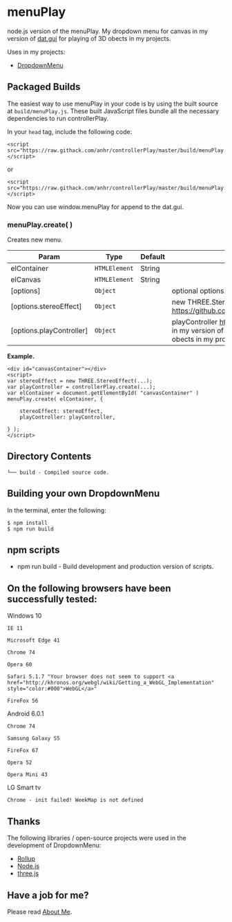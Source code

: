 # menuPlay
node.js version of the menuPlay.
My dropdown menu for canvas in my version of [dat.gui](https://github.com/anhr/dat.gui) for playing of 3D obects in my projects.

Uses in my projects:
 * [DropdownMenu](https://github.com/anhr/DropdownMenu)

## Packaged Builds
The easiest way to use menuPlay in your code is by using the built source at `build/menuPlay.js`. These built JavaScript files bundle all the necessary dependencies to run controllerPlay.

In your `head` tag, include the following code:
```
<script src="https://raw.githack.com/anhr/controllerPlay/master/build/menuPlay.js"></script>
```
or
```
<script src="https://raw.githack.com/anhr/controllerPlay/master/build/menuPlay.min.js"></script>
```

Now you can use window.menuPlay for append to the dat.gui.

### menuPlay.create(  )

Creates new menu.

| Param | Type | Default | Description |
| --- | --- | --- | --- |
| elContainer | <code>HTMLElement|String</code> |  | if the HTMLElement is a container element for canvas. If the String is id of a container element for canvas. |
| elCanvas | <code>HTMLElement|String</code> |  | if the HTMLElement is canvas element. If the String is id of a canvas element. |
| [options] | <code>Object</code> |  | optional options. |
| [options.stereoEffect] | <code>Object</code> |  | new THREE.StereoEffect(...) https://github.com/anhr/three.js/blob/dev/examples/js/effects/StereoEffect.js |
| [options.playController] | <code>Object</code> |  | playController https://github.com/anhr/controllerPlay - my custom controller in my version of dat.gui(https://github.com/anhr/dat.gui) for playing of 3D obects in my projects. |

**Example.**  
```
<div id="canvasContainer"></div>
<script>
var stereoEffect = new THREE.StereoEffect(...);
var playController = controllerPlay.create(...);
var elContainer = document.getElementById( "canvasContainer" )
menuPlay.create( elContainer, {

	stereoEffect: stereoEffect,
	playController: playController,

} );
</script>
```

## Directory Contents

```
└── build - Compiled source code.
```

## Building your own DropdownMenu

In the terminal, enter the following:

```
$ npm install
$ npm run build
```

## npm scripts

- npm run build - Build development and production version of scripts.


## On the following browsers have been successfully tested:

Windows 10

	IE 11

	Microsoft Edge 41

	Chrome 74

	Opera 60

	Safari 5.1.7 "Your browser does not seem to support <a href="http://khronos.org/webgl/wiki/Getting_a_WebGL_Implementation" style="color:#000">WebGL</a>"

	FireFox 56

Android 6.0.1

	Chrome 74 

	Samsung Galaxy S5

	FireFox 67

	Opera 52

	Opera Mini 43

LG Smart tv

	Chrome - init failed! WeekMap is not defined


## Thanks
The following libraries / open-source projects were used in the development of DropdownMenu:
 * [Rollup](https://rollupjs.org)
 * [Node.js](http://nodejs.org/)
 * [three.js](https://threejs.org/)

 ## Have a job for me?
Please read [About Me](https://anhr.github.io/AboutMe/).
